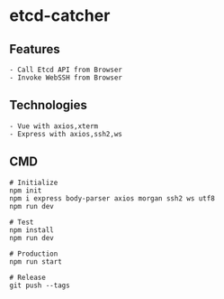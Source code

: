 # etcd-catcher

## Features
```
- Call Etcd API from Browser
- Invoke WebSSH from Browser
```

## Technologies
```
- Vue with axios,xterm
- Express with axios,ssh2,ws
```

## CMD
```
# Initialize
npm init
npm i express body-parser axios morgan ssh2 ws utf8
npm run dev

# Test
npm install
npm run dev

# Production
npm run start

# Release
git push --tags
```